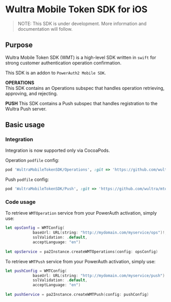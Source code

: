 # Wultra Mobile Token SDK for iOS

> NOTE: This SDK is under development. More information and documentation will follow.

## Purpose

Wultra Mobile Token SDK (WMT) is a high-level SDK written in `swift` for strong customer authentication operation confirmation.

This SDK is an addon to `PowerAuth2 Mobile SDK`.

**OPERATIONS**  
This SDK contains an Operations subspec that handles operation retrieving, approving, and rejecting.

**PUSH**
This SDK contains a Push subspec that handles registration to the Wultra Push server.

## Basic usage

### Integration

Integration is now supported only via CocoaPods.

Operation `podfile` config: 

```rb
pod 'WultraMobileTokenSDK/Operations', :git => 'https://github.com/wultra/mtoken-sdk-ios.git', :branch => 'master'`
```

Push `podfile` config:

```rb
pod 'WultraMobileTokenSDK/Push', :git => 'https://github.com/wultra/mtoken-sdk-ios.git', :branch => 'master'
```

### Code usage

To retrieve `WMTOperation` service from your PowerAuth activation, simply use:

```swift
let opsConfig = WMTConfig(
            baseUrl: URL(string: "http://mydomain.com/myservice/ops")!,
            sslValidation: .default,
            acceptLanguage: "en")
            
let opsService = pa2Instance.createWMTOperations(config: opsConfig)
```

To retrieve `WMTPush` service from your PowerAuth activation, simply use:

```swift
let pushConfig = WMTConfig(
            baseUrl: URL(string: "http://mydomain.com/myservice/push")!,
            sslValidation: .default,
            acceptLanguage: "en")
            
let pushService = pa2Instance.createWMTPush(config: pushConfig)
```
